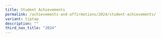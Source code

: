 ```yaml
---
title: Student Achievements
permalink: /achievements-and-affirmations/2024/student-achievements/
variant: tiptap
description: ""
third_nav_title: "2024"
---
```

